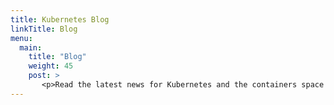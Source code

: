 ```yaml
---
title: Kubernetes Blog
linkTitle: Blog
menu:
  main:
    title: "Blog"
    weight: 45
    post: >
       <p>Read the latest news for Kubernetes and the containers space in general, and get technical how-tos hot off the presses.</p>
---
```

